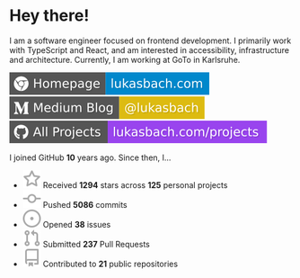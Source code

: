 # Hey there!

I am a software engineer focused on frontend development. I primarily work with TypeScript and React, and am interested in accessibility, infrastructure and architecture. Currently, I am working at GoTo in Karlsruhe.

[![Homepage](./icons/homepage.svg)](https://lukasbach.com)
[![Medium Blog](./icons/medium.svg)](https://medium.com/@lukasbach)
[![My Projects](./icons/projects.svg)](https://lukasbach.com/projects)

I joined GitHub **10** years ago. Since then, I...

- ![](./icons/star.svg) Received **1294** stars across **125** personal projects
- ![](./icons/commit.svg) Pushed **5086** commits
- ![](./icons/issues.svg) Opened **38** issues
- ![](./icons/pr.svg) Submitted **237** Pull Requests
- ![](./icons/repo.svg) Contributed to **21** public repositories
